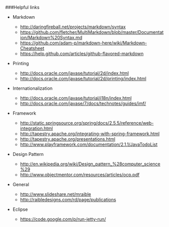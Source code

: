 ###Helpful links
* Markdown
  * http://daringfireball.net/projects/markdown/syntax
  * https://github.com/fletcher/MultiMarkdown/blob/master/Documentation/Markdown%20Syntax.md
  * https://github.com/adam-p/markdown-here/wiki/Markdown-Cheatsheet
  * https://help.github.com/articles/github-flavored-markdown

* Printing
  * http://docs.oracle.com/javase/tutorial/2d/index.html
  * http://docs.oracle.com/javase/tutorial/2d/printing/index.html

* Internationalization
  * http://docs.oracle.com/javase/tutorial/i18n/index.html
  * http://docs.oracle.com/javase/7/docs/technotes/guides/imf/

* Framework
  * http://static.springsource.org/spring/docs/2.5.5/reference/web-integration.html
  * http://tapestry.apache.org/integrating-with-spring-framework.html
  * http://tapestry.apache.org/presentations.html
  * http://www.playframework.com/documentation/2.1.1/JavaTodoList

* Design Pattern
  * http://en.wikipedia.org/wiki/Design_pattern_%28computer_science%29
  * http://www.objectmentor.com/resources/articles/ocp.pdf

* General
  * http://www.slideshare.net/mraible
  * http://raibledesigns.com/rd/page/publications

* Eclipse
  * https://code.google.com/p/run-jetty-run/


